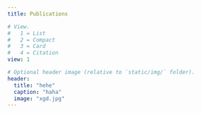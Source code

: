 ```yaml
---
title: Publications

# View.
#   1 = List
#   2 = Compact
#   3 = Card
#   4 = Citation
view: 1

# Optional header image (relative to `static/img/` folder).
header:
  title: "hehe"
  caption: "haha"
  image: "xgd.jpg"
---
```


